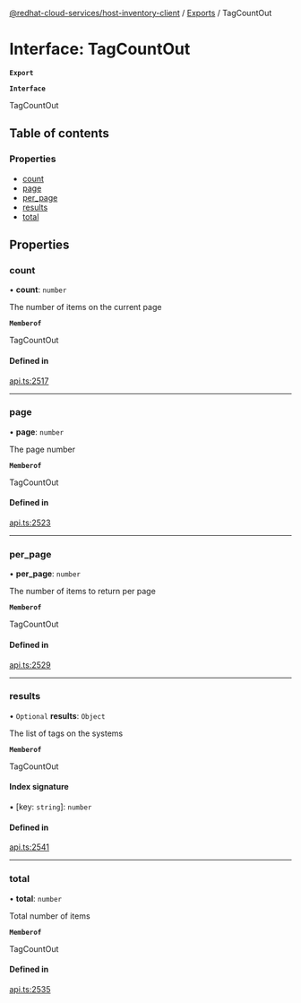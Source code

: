 [@redhat-cloud-services/host-inventory-client](../README.md) / [Exports](../modules.md) / TagCountOut

# Interface: TagCountOut

**`Export`**

**`Interface`**

TagCountOut

## Table of contents

### Properties

- [count](TagCountOut.md#count)
- [page](TagCountOut.md#page)
- [per\_page](TagCountOut.md#per_page)
- [results](TagCountOut.md#results)
- [total](TagCountOut.md#total)

## Properties

### count

• **count**: `number`

The number of items on the current page

**`Memberof`**

TagCountOut

#### Defined in

[api.ts:2517](https://github.com/RedHatInsights/javascript-clients/blob/master/packages/host-inventory/api.ts#L2517)

___

### page

• **page**: `number`

The page number

**`Memberof`**

TagCountOut

#### Defined in

[api.ts:2523](https://github.com/RedHatInsights/javascript-clients/blob/master/packages/host-inventory/api.ts#L2523)

___

### per\_page

• **per\_page**: `number`

The number of items to return per page

**`Memberof`**

TagCountOut

#### Defined in

[api.ts:2529](https://github.com/RedHatInsights/javascript-clients/blob/master/packages/host-inventory/api.ts#L2529)

___

### results

• `Optional` **results**: `Object`

The list of tags on the systems

**`Memberof`**

TagCountOut

#### Index signature

▪ [key: `string`]: `number`

#### Defined in

[api.ts:2541](https://github.com/RedHatInsights/javascript-clients/blob/master/packages/host-inventory/api.ts#L2541)

___

### total

• **total**: `number`

Total number of items

**`Memberof`**

TagCountOut

#### Defined in

[api.ts:2535](https://github.com/RedHatInsights/javascript-clients/blob/master/packages/host-inventory/api.ts#L2535)
